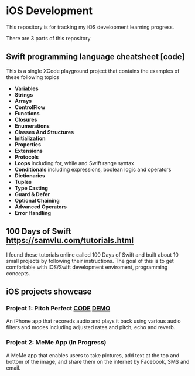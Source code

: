 # iOS Development 

This repository is for tracking my iOS development learning progress.

There are 3 parts of this repository
## Swift programming language cheatsheet [code]
This is a single XCode playground project that contains the examples of these following topics
- **Variables**
- **Strings**
- **Arrays**
- **ControlFlow**
- **Functions**
- **Closures**
- **Enumerations**
- **Classes And Structures**
- **Initialization**
- **Properties** 
- **Extensions**
- **Protocols**
- **Loops**  including for, while and Swift range syntax
- **Conditionals**  including expressions, boolean logic and operators
- **Dictionaries**
- **Tuples**
- **Type Casting**
- **Guard & Defer**
- **Optional Chaining**
- **Advanced Operators**
- **Error Handling**



## 100 Days of Swift  https://samvlu.com/tutorials.html
I found these tutorials online called 100 Days of Swift and built about 10 small projects by following their instructions. The goal of this is to get comfortable with iOS/Swift development enviroment, programming concepts. 



## iOS projects showcase

### Project 1: Pitch Perfect [CODE](https://github.com/SophiaBelkin/swift_development/tree/master/projects/PitchPerfect) [DEMO](https://www.youtube.com/watch?v=5PvcLHK71XI)

An iPhone app that recoreds audio and plays it back using various audio filters and modes including adjusted rates and pitch, echo and reverb.


### Project 2: MeMe App (In Progress)

A MeMe app that enables users to take pictures, add text at the top and bottom of the image, and share them on the internet by Facebook, SMS and email. 

